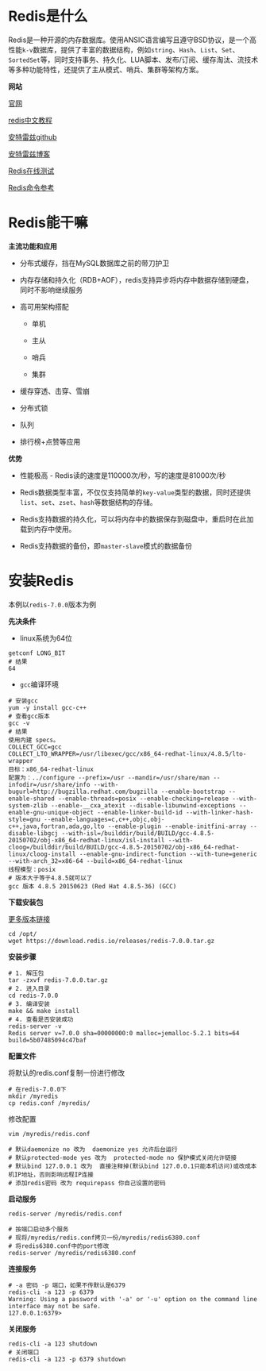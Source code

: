 # Redis是什么

Redis是一种开源的内存数据库。使用ANSIC语言编写且遵守BSD协议，是一个高性能`k-v`数据库，提供了丰富的数据结构，例如`string`、`Hash`、`List`、`Set`、`SortedSet`等，同时支持事务、持久化、LUA脚本、发布/订阅、缓存淘汰、流技术等多种功能特性，还提供了主从模式、哨兵、集群等架构方案。

**网站**

[官网](https://redis.io/)

[redis中文教程](https://redis.com.cn/documentation.html)

[安特雷兹github](https://github.com/antirez)

[安特雷兹博客](http://antirez.com/latest/0)

[Redis在线测试](https://try.redis.io/)

[Redis命令参考](http://doc.redisfans.com/)

# Redis能干嘛

**主流功能和应用**

- 分布式缓存，挡在MySQL数据库之前的带刀护卫

- 内存存储和持久化（RDB+AOF），redis支持异步将内存中数据存储到硬盘，同时不影响继续服务

- 高可用架构搭配
  
  - 单机
  
  - 主从
  
  - 哨兵
  
  - 集群

- 缓存穿透、击穿、雪崩

- 分布式锁

- 队列

- 排行榜+点赞等应用

**优势**

- 性能极高 - Redis读的速度是110000次/秒，写的速度是81000次/秒

- Redis数据类型丰富，不仅仅支持简单的`key-value`类型的数据，同时还提供`list`、`set`、`zset`、`hash`等数据结构的存储。

- Redis支持数据的持久化，可以将内存中的数据保存到磁盘中，重启时在此加载到内存中使用。

- Redis支持数据的备份，即`master-slave`模式的数据备份

# 安装Redis

本例以`redis-7.0.0`版本为例

**先决条件**

- linux系统为64位

```shell
getconf LONG_BIT
# 结果
64
```

- `gcc`编译环境

```shell
# 安装gcc
yum -y install gcc-c++
# 查看gcc版本
gcc -v
# 结果
使用内建 specs。
COLLECT_GCC=gcc
COLLECT_LTO_WRAPPER=/usr/libexec/gcc/x86_64-redhat-linux/4.8.5/lto-wrapper
目标：x86_64-redhat-linux
配置为：../configure --prefix=/usr --mandir=/usr/share/man --infodir=/usr/share/info --with-bugurl=http://bugzilla.redhat.com/bugzilla --enable-bootstrap --enable-shared --enable-threads=posix --enable-checking=release --with-system-zlib --enable-__cxa_atexit --disable-libunwind-exceptions --enable-gnu-unique-object --enable-linker-build-id --with-linker-hash-style=gnu --enable-languages=c,c++,objc,obj-c++,java,fortran,ada,go,lto --enable-plugin --enable-initfini-array --disable-libgcj --with-isl=/builddir/build/BUILD/gcc-4.8.5-20150702/obj-x86_64-redhat-linux/isl-install --with-cloog=/builddir/build/BUILD/gcc-4.8.5-20150702/obj-x86_64-redhat-linux/cloog-install --enable-gnu-indirect-function --with-tune=generic --with-arch_32=x86-64 --build=x86_64-redhat-linux
线程模型：posix
# 版本大于等于4.8.5就可以了
gcc 版本 4.8.5 20150623 (Red Hat 4.8.5-36) (GCC)
```

**下载安装包**

[更多版本链接](https://download.redis.io/releases/)

```shell
cd /opt/
wget https://download.redis.io/releases/redis-7.0.0.tar.gz
```

**安装步骤**

```shell
# 1. 解压包
tar -zxvf redis-7.0.0.tar.gz
# 2. 进入目录
cd redis-7.0.0
# 3. 编译安装
make && make install
# 4. 查看是否安装成功
redis-server -v
Redis server v=7.0.0 sha=00000000:0 malloc=jemalloc-5.2.1 bits=64 build=5b07485094c47baf
```

**配置文件**

将默认的redis.conf复制一份进行修改

```shell
# 在redis-7.0.0下
mkdir /myredis
cp redis.conf /myredis/
```

修改配置

```shell
vim /myredis/redis.conf

# 默认daemonize no 改为  daemonize yes 允许后台运行
# 默认protected-mode yes 改为  protected-mode no 保护模式关闭允许链接
# 默认bind 127.0.0.1 改为  直接注释掉(默认bind 127.0.0.1只能本机访问)或改成本机IP地址，否则影响远程IP连接
# 添加redis密码 改为 requirepass 你自己设置的密码
```

**启动服务**

```shell
redis-server /myredis/redis.conf

# 按端口启动多个服务
# 现将/myredis/redis.conf拷贝一份/myredis/redis6380.conf
# 将redis6380.conf中的port修改
redis-server /myredis/redis6380.conf
```

**连接服务**

```shell
# -a 密码 -p 端口，如果不传默认是6379
redis-cli -a 123 -p 6379
Warning: Using a password with '-a' or '-u' option on the command line interface may not be safe.
127.0.0.1:6379>
```

**关闭服务**

```shell
redis-cli -a 123 shutdown
# 关闭端口
redis-cli -a 123 -p 6379 shutdown
```
